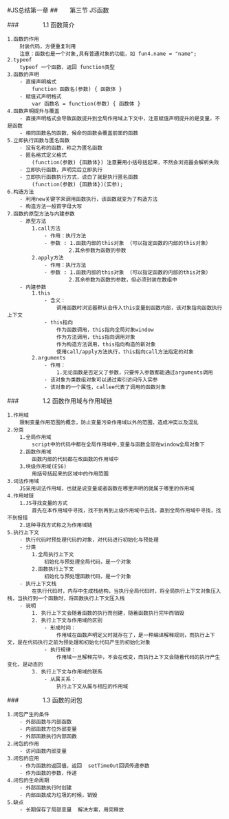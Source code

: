 #JS总结第一章
##&ensp;&ensp;&ensp;&ensp;第三节 JS函数

###&ensp;&ensp;&ensp;&ensp;&ensp;&ensp;&ensp;&ensp;1.1 函数简介

    1.函数的作用
        封装代码，方便重复利用
        注意：函数也是一个对象,具有普通对象的功能，如 fun4.name = "name";
    2.typeof
        typeof 一个函数，返回 function类型
    3.函数的声明
        - 直接声明格式
            function 函数名(参数) { 函数体 }
        - 赋值式声明格式
            var 函数名 = function(参数) { 函数体 }
    4.函数声明提升与覆盖
        - 直接声明格式会导致函数提升到全局作用域上下文中，注意赋值声明提升的是变量，不是函数
        - 相同函数名的函数，候命的函数会覆盖前面的函数
    5.立即执行函数与匿名函数
        - 没有名称的函数，称之为匿名函数
        - 匿名格式定义格式
            (function(参数) {函数体}) 注意要用小括号括起来，不然会浏览器会解析失败
        - 立即执行函数，声明完后立即执行
        - 立即执行函数执行方式，说白了就是执行匿名函数
            (function(参数) {函数体})(实参);
    6.构造方法
        - 利用new关键字来调用函数执行，该函数就变为了构造方法
        - 构造方法一般首字母大写
    7.函数的原型方法与内建参数
        - 原型方法
            1.call方法
                - 作用：执行方法
                - 参数 : 1.函数内部的this对象 （可以指定函数的内部的this对象）
                        2.其余参数为函数的参数
            2.apply方法
                - 作用：执行方法
                - 参数 : 1.函数内部的this对象 （可以指定函数的内部的this对象）
                        2.其余参数为函数的参数，但必须封装在数组中
        - 内建参数
            1.this
                - 含义：
                    调用函数时浏览器默认会传入this变量到函数内部，该对象指向函数执行上下文
                - this指向
                    作为函数调用，this指向全局对象window
                    作为方法调用，this指向调用对象
                    作为构造方法调用，this指向构造的新对象
                    使用call/apply方法执行，this指向call方法指定的对象
            2.arguments
                - 作用：
                    1.无论函数是否定义了参数，只要传入参数都能通过arguments调用
                - 该对象为类数组对象可以通过索引访问传入实参
                - 该对象的一个属性，callee代表了调用的函数对象
                
###&ensp;&ensp;&ensp;&ensp;&ensp;&ensp;&ensp;&ensp;1.2 函数作用域与作用域链
    
    1.作用域
        限制变量作用范围的概念，防止变量污染作用域以外的范围，造成冲突以及混乱
    2.分类
        1.全局作用域
            script中的代码中都在全局作用域中,变量与函数全部在window全局对象下
        2.函数作用域
            函数内部的代码都在改函数的作用域中
        3.块级作用域(ES6) 
            用括号括起来的区域中的作用范围
    3.词法作用域
        JS采用词法作用域，也就是说变量或者函数在哪里声明的就属于哪里的作用域
    4.作用域链
        1.JS寻找变量的方式
            首先在本作用域中寻找，找不到再到上级作用域中去找，直到全局作用域中寻找，找不到报错
        2.这种寻找方式称之为作用域链
    5.执行上下文
        - 执行代码时预处理代码的对象，对代码进行初始化与预处理
        - 分类
            1.全局执行上下文
                初始化与预处理全局代码，是一个对象
            2.函数执行上下文
                初始化与预处理函数代码，是一个对象
        - 执行上下文栈
            在执行代码时，内存中生成栈结构，当执行全局代码时，将全局执行上下文对象压入栈，当执行到一个函数时，将函数执行上下文压入栈
        - 说明
            1. 执行上下文会随着函数的执行而创建，随着函数执行完毕而销毁
            2. 执行上下文与作用域的区别
                - 形成时间：
                    作用域在函数声明定义时就存在了，是一种编译解释规则，而执行上下文，是在代码执行之前为预处理和初始化代码产生的初始化对象
                - 执行规律：
                    作用域一旦解释完毕，不会在改变，而执行上下文会随着代码的执行产生变化，是动态的
            3. 执行上下文与作用域的联系
                - 从属关系：
                    执行上下文从属与相应的作用域
    
###&ensp;&ensp;&ensp;&ensp;&ensp;&ensp;&ensp;&ensp;1.3 函数的闭包
        
    1.闭包产生的条件
        - 外部函数与内部函数
        - 内部函数方位外部变量
        - 外部函数执行内部函数
    2.闭包的作用
        - 访问函数内部变量
    3.闭包的应用
        - 作为函数的返回值，返回  setTimeOut回调传递参数
        - 作为函数的参数，传递
    4.闭包的生命周期
        - 外部函数执行时创建
        - 内部函数成为垃圾的时候，销毁
    5.缺点
        - 长期保存了局部变量  解决方案，用完释放
                      